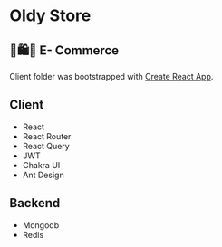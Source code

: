 # Oldy Store
## 🛒🛍️🏬 E- Commerce

Client folder was bootstrapped with [Create React App](https://github.com/facebook/create-react-app).

## Client 
+ React 
+ React Router
+ React Query
+ JWT
+ Chakra UI
+ Ant Design

## Backend
+ Mongodb
+ Redis 



